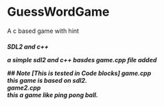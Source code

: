 # GuessWordGame
A c based game with hint
<h5> SDL2 and c++
<p>a simple sdl2 and c++ basdes game.cpp file added</p>
## Note
[This is tested in Code blocks]
<b> game.cpp</b>
</br>this game is based on sdl2.
</br>
<b>game2.cpp</b>
</br>
this a game like ping pong ball.
